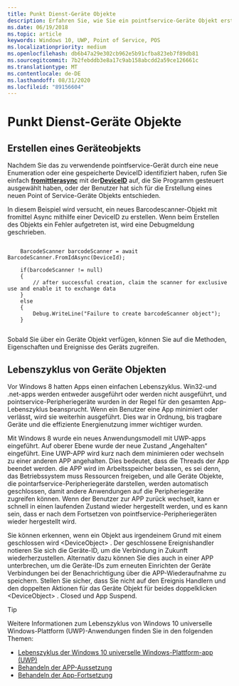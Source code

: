 ```yaml
---
title: Punkt Dienst-Geräte Objekte
description: Erfahren Sie, wie Sie ein pointfservice-Geräte Objekt erstellen und Informationen zum Lebenszyklus von Geräte Objekten im UWP-Anwendungsmodell (universelle Windows-Plattform) erhalten.
ms.date: 06/19/2018
ms.topic: article
keywords: Windows 10, UWP, Point of Service, POS
ms.localizationpriority: medium
ms.openlocfilehash: db6b47a29e302cb962e5b91cfba823eb7f89db81
ms.sourcegitcommit: 7b2febddb3e8a17c9ab158abcdd2a59ce126661c
ms.translationtype: MT
ms.contentlocale: de-DE
ms.lasthandoff: 08/31/2020
ms.locfileid: "89156604"
---
```

# <a name="pointofservice-device-objects"></a>Punkt Dienst-Geräte Objekte

## <a name="creating-a-device-object"></a>Erstellen eines Geräteobjekts

Nachdem Sie das zu verwendende pointfservice-Gerät durch eine neue Enumeration oder eine gespeicherte DeviceID identifiziert haben, rufen Sie einfach [**fromittlerasync**](/uwp/api/windows.devices.pointofservice.barcodescanner.fromidasync) mit der[**DeviceID**](/uwp/api/windows.devices.enumeration.deviceinformation.id) auf, die Sie Programm gesteuert ausgewählt haben, oder der Benutzer hat sich für die Erstellung eines neuen Point of Service-Geräte Objekts entschieden.

In diesem Beispiel wird versucht, ein neues Barcodescanner-Objekt mit fromittel Async mithilfe einer DeviceID zu erstellen. Wenn beim Erstellen des Objekts ein Fehler aufgetreten ist, wird eine Debugmeldung geschrieben.

```Csharp

    BarcodeScanner barcodeScanner = await BarcodeScanner.FromIdAsync(DeviceId);

    if(barcodeScanner != null)
    {
        // after successful creation, claim the scanner for exclusive use and enable it to exchange data
    }
    else
    {
        Debug.WriteLine("Failure to create barcodeScanner object");
    }
    
```

Sobald Sie über ein Geräte Objekt verfügen, können Sie auf die Methoden, Eigenschaften und Ereignisse des Geräts zugreifen.  

## <a name="device-object-lifecycle"></a>Lebenszyklus von Geräte Objekten

Vor Windows 8 hatten Apps einen einfachen Lebenszyklus. Win32-und .net-apps werden entweder ausgeführt oder werden nicht ausgeführt, und pointservice-Peripheriegeräte wurden in der Regel für den gesamten App-Lebenszyklus beansprucht. Wenn ein Benutzer eine App minimiert oder verlässt, wird sie weiterhin ausgeführt. Dies war in Ordnung, bis tragbare Geräte und die effiziente Energienutzung immer wichtiger wurden.

Mit Windows 8 wurde ein neues Anwendungsmodell mit UWP-apps eingeführt. Auf oberer Ebene wurde der neue Zustand „Angehalten“ eingeführt. Eine UWP-APP wird kurz nach dem minimieren oder wechseln zu einer anderen APP angehalten. Dies bedeutet, dass die Threads der App beendet werden. die APP wird im Arbeitsspeicher belassen, es sei denn, das Betriebssystem muss Ressourcen freigeben, und alle Geräte Objekte, die pointarfservice-Peripheriegeräte darstellen, werden automatisch geschlossen, damit andere Anwendungen auf die Peripheriegeräte zugreifen können. Wenn der Benutzer zur APP zurück wechselt, kann er schnell in einen laufenden Zustand wieder hergestellt werden, und es kann sein, dass er nach dem Fortsetzen von pointfservice-Peripheriegeräten wieder hergestellt wird.

Sie können erkennen, wenn ein Objekt aus irgendeinem Grund mit einem geschlossen wird \<DeviceObject\> . Der geschlossene Ereignishandler notieren Sie sich die Geräte-ID, um die Verbindung in Zukunft wiederherzustellen.   Alternativ dazu können Sie dies auch in einer APP unterbrechen, um die Geräte-IDs zum erneuten Einrichten der Geräte Verbindungen bei der Benachrichtigung über die APP-Wiederaufnahme zu speichern.  Stellen Sie sicher, dass Sie nicht auf den Ereignis Handlern und den doppelten Aktionen für das Geräte Objekt für beides doppelklicken \<DeviceObject\> . Closed und App Suspend.

> [!TIP]
> Weitere Informationen zum Lebenszyklus von Windows 10 universelle Windows-Plattform (UWP)-Anwendungen finden Sie in den folgenden Themen:
> - [Lebenszyklus der Windows 10 universelle Windows-Plattform-app (UWP)](../launch-resume/app-lifecycle.md)
> - [Behandeln der APP-Aussetzung](../launch-resume/suspend-an-app.md)
> - [Behandeln der App-Fortsetzung](../launch-resume/resume-an-app.md)